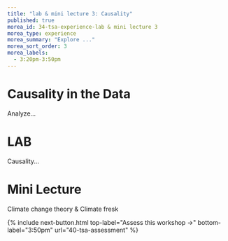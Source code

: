 ```yaml
---
title: "lab & mini lecture 3: Causality"
published: true
morea_id: 34-tsa-experience-lab & mini lecture 3
morea_type: experience
morea_summary: "Explore ..."
morea_sort_order: 3
morea_labels:
  - 3:20pm-3:50pm
---
```


# Causality in the Data
 Analyze...

# LAB
 Causality...

# Mini Lecture
 Climate change theory & Climate fresk


{% include next-button.html
top-label="Assess this workshop ->"
bottom-label="3:50pm"
url="40-tsa-assessment" %}